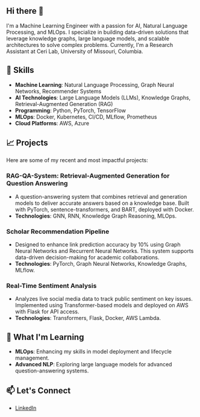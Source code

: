 ## Hi there 👋


I'm a Machine Learning Engineer with a passion for AI, Natural Language Processing, and MLOps. I specialize in building data-driven solutions that leverage knowledge graphs, large language models, and scalable architectures to solve complex problems. Currently, I'm a Research Assistant at Ceri Lab, University of Missouri, Columbia.

## 🚀 Skills
- **Machine Learning**: Natural Language Processing, Graph Neural Networks, Recommender Systems
- **AI Technologies**: Large Language Models (LLMs), Knowledge Graphs, Retrieval-Augmented Generation (RAG)
- **Programming**: Python, PyTorch, TensorFlow
- **MLOps**: Docker, Kubernetes, CI/CD, MLflow, Prometheus
- **Cloud Platforms**: AWS, Azure

## 📈 Projects
Here are some of my recent and most impactful projects:

### RAG-QA-System: Retrieval-Augmented Generation for Question Answering
- A question-answering system that combines retrieval and generation models to deliver accurate answers based on a knowledge base. Built with PyTorch, sentence-transformers, and BART, deployed with Docker.
- **Technologies**: GNN, RNN, Knowledge Graph Reasoning, MLOps.

### Scholar Recommendation Pipeline
- Designed to enhance link prediction accuracy by 10% using Graph Neural Networks and Recurrent Neural Networks. This system supports data-driven decision-making for academic collaborations.
- **Technologies**: PyTorch, Graph Neural Networks, Knowledge Graphs, MLflow.

### Real-Time Sentiment Analysis
- Analyzes live social media data to track public sentiment on key issues. Implemented using Transformer-based models and deployed on AWS with Flask for API access.
- **Technologies**: Transformers, Flask, Docker, AWS Lambda.

## 🌱 What I'm Learning
- **MLOps**: Enhancing my skills in model deployment and lifecycle management.
- **Advanced NLP**: Exploring large language models for advanced question-answering systems.

## 📫 Let's Connect
- [LinkedIn](www.linkedin.com/in/lakshmisrinivasedara)
